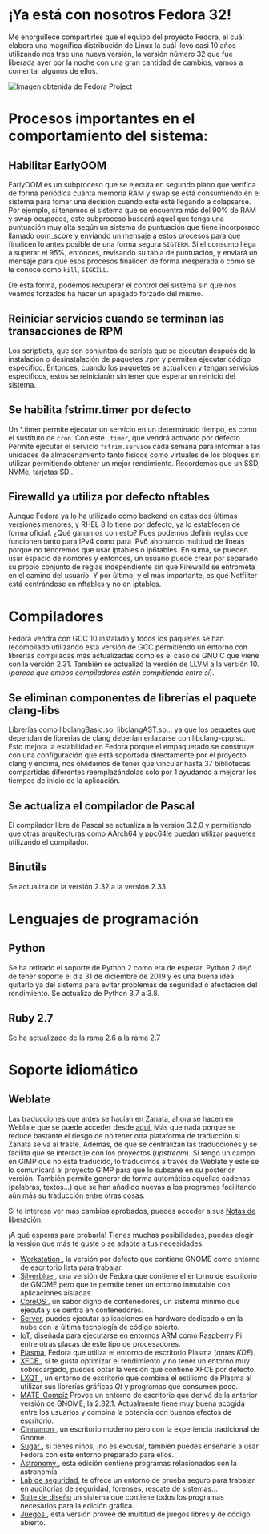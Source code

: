 # ¡Ya está con nosotros Fedora 32!

Me enorgullece compartirles que el equipo del proyecto Fedora, el cuál elabora una magnífica distribución de Linux la cuál llevo casi 10 años utilizando nos trae una nueva versión, la versión número 32 que fue liberada ayer por la noche con una gran cantidad de cambios, vamos a comentar algunos de ellos.

![Imagen obtenida de Fedora Project](https://getfedora.org/static/images/g-monitor-fedoralogo.png "Imagen obtenida de Fedora Project")

# Procesos importantes en el comportamiento del sistema:

## Habilitar EarlyOOM
EarlyOOM es un subproceso que se ejecuta en segundo plano que verifica de forma periódica cuánta memoria RAM y swap se está consumiendo en el sistema para tomar una decisión cuando este esté llegando a colapsarse. Por ejemplo, si tenemos el sistema que se encuentra más del 90% de RAM y swap ocupados, este subproceso buscará aquel que tenga una puntuación muy alta según un sistema de puntuación que tiene incorporado llamado oom_score y enviando un mensaje a estos procesos para que finalicen lo antes posible de una forma segura `SIGTERM`. Si el consumo llega a superar el 95%, entonces, revisando su tabla de puntuación, y enviará un mensaje para que esos procesos finalicen de forma inesperada o como se le conoce como `kill`, `SIGKILL`.

De esta forma, podemos recuperar el control del sistema sin que nos veamos forzados ha hacer un apagado forzado del mismo.

## Reiniciar servicios cuando se terminan las transacciones de RPM
Los scriptlets, que son conjuntos de scripts que se ejecutan después de la instalación o desinstalación de paquetes .rpm y permiten ejecutar código específico. Entonces, cuando los paquetes se actualicen y tengan servicios específicos, estos se reiniciarán sin tener que esperar un reinicio del sistema.

## Se habilita fstrimr.timer por defecto
Un \*.timer permite ejecutar un servicio en un determinado tiempo, es como el sustituto de `cron`. Con este `.timer`, que vendrá activado por defecto. Permite ejecutar el servicio `fstrim.service` cada semana para informar a las unidades de almacenamiento tanto físicos como virtuales de los bloques sin utilizar permitiendo obtener un mejor rendimiento. Recordemos que un SSD, NVMe, tarjetas SD...

## Firewalld ya utiliza por defecto nftables
Aunque Fedora ya lo ha utilizado como backend en estas dos últimas versiones menores, y RHEL 8 lo tiene por defecto, ya lo establecen de forma oficial. ¿Qué ganamos con esto? Pues podemos definir reglas que funcionen tanto para IPv4 como para IPv6 ahorrando multitud de líneas porque no tendremos que usar iptables o ip6tables. En suma, se pueden usar espacio de nombres y entonces, un usuario puede crear por separado su propio conjunto de reglas independiente sin que Firewalld se entrometa en el camino del usuario. Y por último, y el más importante, es que Netfilter está centrándose en nftables y no en iptables.

# Compiladores
Fedora vendrá con GCC 10 instalado y todos los paquetes se han recompilado utilizando esta versión de GCC permitiendo un entorno con librerías compiladas más actualizadas como es el caso de GNU C que viene con la versión 2.31. También se actualizó la versión de LLVM a la versión 10. (_parece que ambos compiladores estén compitiendo entre sí_). 

## Se eliminan componentes de librerías el paquete clang-libs
Librerías como libclangBasic.so, libclangAST.so... ya que los pequetes que dependan de librerias de clang deberían enlazarse con libclang-cpp.so. Esto mejora la estabilidad en Fedora porque el empaquetado se construye con una configuración que está soportada directamente por el proyecto clang y encima, nos olvidamos de tener que vincular hasta 37 bibliotecas compartidas diferentes reemplazándolas solo por 1 ayudando a mejorar los tiempos de inicio de la aplicación.

## Se actualiza el compilador de Pascal
El compilador libre de Pascal se actualiza a la versión 3.2.0 y permitiendo que otras arquitecturas como AArch64 y ppc64le puedan utilizar paquetes utilizando el compilador.

## Binutils
Se actualiza de la versión 2.32 a la versión 2.33

# Lenguajes de programación

## Python
Se ha retirado el soporte de Python 2 como era de esperar, Python 2 dejó de tener soporte el día 31 de diciembre de 2019 y es una buena idea quitarlo ya del sistema para evitar problemas de seguridad o afectación del rendimiento. Se actualiza de Python 3.7 a 3.8.

## Ruby 2.7
Se ha actualizado de la rama 2.6 a la rama 2.7

# Soporte idiomático
## Weblate
Las traducciones que antes se hacían en Zanata, ahora se hacen en Weblate que se puede acceder desde <a href="" target="blank">aquí.</a> Más que nada porque se reduce bastante el riesgo de no tener otra plataforma de traducción si Zanata se va al traste. Además, de que se centralizan las traducciones y se facilita que se interactúe con los proyectos (_upstream_). Si tengo un campo en GIMP que no está traducido, lo traducimos a través de Weblate y este se lo comunicará al proyecto GIMP para que lo subsane en su posterior versión. También permite generar de forma automática aquellas cadenas (palabras, textos...) que se han añadido nuevas a los programas facilitando aún más su traducción entre otras cosas.

Si te interesa ver más cambios aprobados, puedes acceder a sus <a href="https://docs.fedoraproject.org/en-US/fedora/f32/release-notes/" target="blank">Notas de liberación. </a>

¡A qué esperas para probarla! Tienes muchas posibilidades, puedes elegir la versión que más te guste o se adapte a tus necesidades:
* <a href="https://getfedora.org/es/workstation/download/" target="blank">Workstation </a>, la versión por defecto que contiene GNOME como entorno de escritorio lista para trabajar.
* <a href="https://getfedora.org/es/silverblue/" target="blank">Silverblue </a>, una versión de Fedora que contiene el entorno de escritorio de GNOME pero que te permite tener un entorno inmutable con aplicaciones aisladas.
* <a href="https://getfedora.org/es/coreos/" target="blank">CoreOS </a>, un sabor digno de contenedores, un sistema mínimo que ejecuta y se centra en contenedores.
* <a href="https://getfedora.org/es/server/" target="blank">Server</a>, puedes ejecutar aplicaciones en hardware dedicado o en la nube con la última tecnología de código abierto.
* <a href="https://iot.fedoraproject.org" target="blank">IoT</a>, diseñada para ejecutarse en entornos ARM como Raspberry Pi entre otras placas de este tipo de procesadores.
* <a href="https://spins.fedoraproject.org/es/kde/" target="blank">Plasma</a>, Fedora que utiliza el entorno de escritorio Plasma (_antes KDE_).
* <a href="https://spins.fedoraproject.org/es/xfce/" target="blank">XFCE </a>, si te gusta optimizar el rendimiento y no tener un entorno muy sobrecargado, puedes optar la versión que contiene XFCE por defecto.
* <a href="https://spins.fedoraproject.org/es/lxqt/" target="blank">LXQT </a>, un entorno de escritorio que combina el estilismo de Plasma al utilizar sus librerías gráficas _Qt_ y programas que consumen poco.
* <a href="https://spins.fedoraproject.org/es/mate-compiz" target="blank">MATE-Compiz</a> Provee un entorno de escritorio que derivó de la anterior versión de GNOME, la 2.32.1. Actualmente tiene muy buena acogida entre los usuarios y combina la potencia con buenos efectos de escritorio.
* <a href="https://spins.fedoraproject.org/es/cinnamon" target="blank">Cinnamon </a>, un escritorio moderno pero con la experiencia tradicional de Gnome.
* <a href="" target="blank">Sugar </a>, si tienes niños, ¡no es excusa!, también puedes enseñarle a usar Fedora con este entorno preparado para ellos.
* <a href="https://labs.fedoraproject.org/es/astronomy/" target="blank">Astronomy </a>, esta edición contiene programas relacionados con la astronomía.
* <a href="https://labs.fedoraproject.org/es/security/" target="blank">Lab de seguridad</a>, te ofrece un entorno de prueba seguro para trabajar en auditorías de seguridad, forenses, rescate de sistemas...
* <a href="https://labs.fedoraproject.org/es/design-suite/" target="blank">Suite de diseño</a> un sistema que contiene todos los programas necesarios para la edición gráfica.
* <a href="https://labs.fedoraproject.org/es/games/" target="blank">Juegos </a>, esta versión provee de multitud de juegos libres y de código abierto.